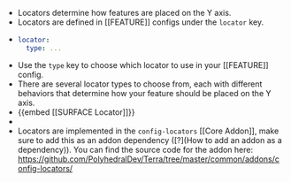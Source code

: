 - Locators determine how features are placed on the Y axis.
- Locators are defined in [[FEATURE]] configs under the `locator` key.
- ```yaml
  locator:
    type: ...
  ```
- Use the `type` key to choose which locator to use in your [[FEATURE]] config.
- There are several locator types to choose from, each with different behaviors that determine how your feature should be placed on the Y axis.
- {{embed [[SURFACE Locator]]}}
-
- Locators are implemented in the `config-locators` [[Core Addon]], make sure to add this as an addon dependency ([?](How to add an addon as a dependency)). You can find the source code for the addon here: https://github.com/PolyhedralDev/Terra/tree/master/common/addons/config-locators/